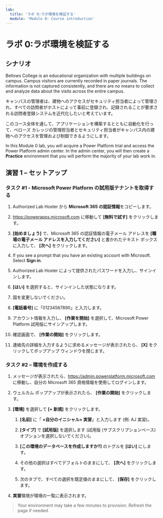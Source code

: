 ```yaml
---
lab:
  title: 'ラボ 0:ラボ環境を検証する'
  module: 'Module 0: Course introduction'
---
```


# <a name="lab-0-validate-lab-environment"></a>ラボ 0:ラボ環境を検証する

## <a name="scenario"></a>シナリオ

Bellows College is an educational organization with multiple buildings on campus. Campus visitors are currently recorded in paper journals. The information is not captured consistently, and there are no means to collect and analyze data about the visits across the entire campus.

キャンパスの管理者は、建物へのアクセスがセキュリティ担当者によって管理され、すべての訪問者がホストによって事前に登録され、記録されることが要求される訪問者登録システムを近代化したいと考えています。

このコース全体を通して、アプリケーションを構築するとともに自動化を行って、ベローズ カレッジの管理担当者とセキュリティ担当者がキャンパス内の建物へのアクセスを管理および制御できるようにします。

In this Module 0 lab, you will acquire a Power Platform trial and access the Power Platform admin center. In the admin center, you will then create a <bpt id="p1">**</bpt>Practice<ept id="p1">**</ept> environment that you will perform the majority of your lab work in.

## <a name="exercise-1--setup"></a>演習 1 – セットアップ

### <a name="task-1---acquire-your-microsoft-power-platform-trial-tenant"></a>タスク \#1 - Microsoft Power Platform の試用版テナントを取得する

1. Authorized Lab Hoster から **Microsoft 365 の認証情報**をコピーします。

1. <https://powerapps.microsoft.com> に移動して **[無料で試す]** をクリックします。

1. **[始めましょう]** で、Microsoft 365 の認証情報の電子メール アドレスを **[職場の電子メール アドレスを入力してください]** と書かれたテキスト ボックスに入力して、 **[次へ]** をクリックします。

1. If you see a prompt that you have an existing account with Microsoft. Select <bpt id="p1">**</bpt>Sign in<ept id="p1">**</ept>.

1. Authorized Lab Hoster によって提供されたパスワードを入力し、サインインします。

1. **[はい]** を選択すると、サインインした状態になります。

1. 国を変更しないでください。

1. **[電話番号]** に「01234567890」と入力します。

1. アカウント情報を入力し、 **[作業を開始]** を選択して、Microsoft Power Platform 試用版にサインアップします。

1. 確認画面で、 **[作業の開始]** をクリックします。

1. 連絡先の詳細を入力するように求めるメッセージが表示されたら、 **[X]** をクリックしてポップアップ ウィンドウを閉じます。

### <a name="task-2--create-environment"></a>タスク \#2 – 環境を作成する

1. メッセージが表示されたら、<https://admin.powerplatform.microsoft.com> に移動し、自分の Microsoft 365 資格情報を使用してログインします。

1. ウェルカム ポップアップが表示されたら、 **[作業の開始]** をクリックします。

1. **[環境]** を選択して **[+ 新規]** をクリックします。

    1. **[名前]** に「 **<自分のイニシャル> 実習**」と入力します (例: AJ 実習)。

    1. **[タイプ]** で **[試用版]** を選択します (試用版 (サブスクリプションベース) オプションを選択しないでください)。

    1. **[この環境のデータベースを作成しますか?]** のトグルを **[はい]** にします。

    1. その他の選択はすべてデフォルトのままにして、 **[次へ]** をクリックします。

    1. 次のタブで、すべての選択を既定値のままにして、 **[保存]** をクリックします。

1. **実習**環境が環境の一覧に表示されます。

> Your environment may take a few minutes to provision. Refresh the page if needed.
